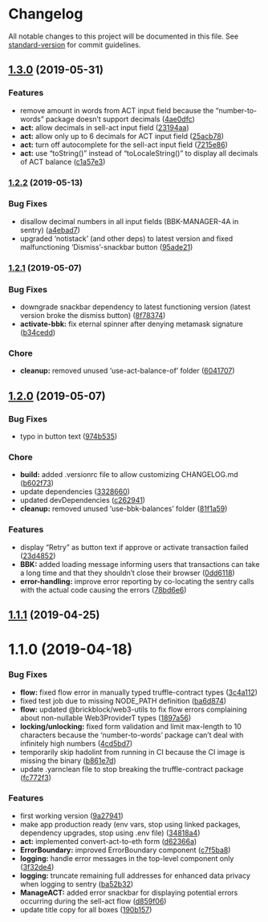 # Changelog

All notable changes to this project will be documented in this file. See [standard-version](https://github.com/conventional-changelog/standard-version) for commit guidelines.

## [1.3.0](https://git.brickblock.sh///compare/v1.2.2...v1.3.0) (2019-05-31)


### Features

* remove amount in words from ACT input field because the “number-to-words” package doesn’t support decimals ([4ae0dfc](https://git.brickblock.sh///commit/4ae0dfc))
* **act:** allow decimals in sell-act input field ([23194aa](https://git.brickblock.sh///commit/23194aa))
* **act:** allow only up to 6 decimals for ACT input field ([25acb78](https://git.brickblock.sh///commit/25acb78))
* **act:** turn off autocomplete for the sell-act input field ([7215e86](https://git.brickblock.sh///commit/7215e86))
* **act:** use “toString()” instead of “toLocaleString()” to display all decimals of ACT balance ([c1a57e3](https://git.brickblock.sh///commit/c1a57e3))



### [1.2.2](https://git.brickblock.sh///compare/v1.2.1...v1.2.2) (2019-05-13)


### Bug Fixes

* disallow decimal numbers in all input fields (BBK-MANAGER-4A in sentry) ([a4ebad7](https://git.brickblock.sh///commit/a4ebad7))
* upgraded ‘notistack’ (and other deps) to latest version and fixed malfunctioning ‘Dismiss’-snackbar button ([95ade21](https://git.brickblock.sh///commit/95ade21))



### [1.2.1](https://git.brickblock.sh///compare/v1.2.0...v1.2.1) (2019-05-07)


### Bug Fixes

* downgrade snackbar dependency to latest functioning version (latest version broke the dismiss button) ([8f78374](https://git.brickblock.sh///commit/8f78374))
* **activate-bbk:** fix eternal spinner after denying metamask signature ([b34cedd](https://git.brickblock.sh///commit/b34cedd))


### Chore

* **cleanup:** removed unused ‘use-act-balance-of’ folder ([6041707](https://git.brickblock.sh///commit/6041707))



## [1.2.0](https://git.brickblock.sh///compare/v1.1.1...v1.2.0) (2019-05-07)


### Bug Fixes

* typo in button text ([974b535](https://git.brickblock.sh///commit/974b535))


### Chore

* **build:** added .versionrc file to allow customizing CHANGELOG.md ([b602f73](https://git.brickblock.sh///commit/b602f73))
* update dependencies ([3328660](https://git.brickblock.sh///commit/3328660))
* updated devDependencies ([c262941](https://git.brickblock.sh///commit/c262941))
* **cleanup:** removed unused ‘use-bbk-balances’ folder ([81f1a59](https://git.brickblock.sh///commit/81f1a59))


### Features

* display “Retry” as button text if approve or activate transaction failed ([23d4852](https://git.brickblock.sh///commit/23d4852))
* **BBK:** added loading message informing users that transactions can take a long time and that they shouldn’t close their browser ([0dd6118](https://git.brickblock.sh///commit/0dd6118))
* **error-handling:** improve error reporting by co-locating the sentry calls with the actual code causing the errors ([78bd6e6](https://git.brickblock.sh///commit/78bd6e6))



## [1.1.1](https://git.brickblock.sh/platform/bbk-manager/compare/v1.1.0...v1.1.1) (2019-04-25)



# 1.1.0 (2019-04-18)


### Bug Fixes

* **flow:** fixed flow error in manually typed truffle-contract types ([3c4a112](https://git.brickblock.sh/playground/bbk-manager/commits/3c4a112))
* fixed test job due to missing NODE_PATH definition ([ba6d874](https://git.brickblock.sh/playground/bbk-manager/commits/ba6d874))
* **flow:** updated @brickblock/web3-utils to fix flow errors complaining about non-nullable Web3ProviderT types ([1897a56](https://git.brickblock.sh/playground/bbk-manager/commits/1897a56))
* **locking/unlocking:** fixed form validation and limit max-length to 10 characters because the ‘number-to-words’ package can’t deal with infinitely high numbers ([4cd5bd7](https://git.brickblock.sh/playground/bbk-manager/commits/4cd5bd7))
* temporarily skip hadolint from running in CI because the CI image is missing the binary ([b861e7d](https://git.brickblock.sh/playground/bbk-manager/commits/b861e7d))
* update .yarnclean file to stop breaking the truffle-contract package ([fc772f3](https://git.brickblock.sh/playground/bbk-manager/commits/fc772f3))


### Features

* first working version ([9a27941](https://git.brickblock.sh/playground/bbk-manager/commits/9a27941))
* make app production ready (env vars, stop using linked packages, dependency upgrades, stop using .env file) ([34818a4](https://git.brickblock.sh/playground/bbk-manager/commits/34818a4))
* **act:** implemented convert-act-to-eth form ([d62366a](https://git.brickblock.sh/playground/bbk-manager/commits/d62366a))
* **ErrorBoundary:** improved ErrorBoundary component ([c7f5ba8](https://git.brickblock.sh/playground/bbk-manager/commits/c7f5ba8))
* **logging:** handle error messages in the top-level component only ([3f32de4](https://git.brickblock.sh/playground/bbk-manager/commits/3f32de4))
* **logging:** truncate remaining full addresses for enhanced data privacy when logging to sentry ([ba52b32](https://git.brickblock.sh/playground/bbk-manager/commits/ba52b32))
* **ManageACT:** added error snackbar for displaying potential errors occurring during the sell-act flow ([d859f06](https://git.brickblock.sh/playground/bbk-manager/commits/d859f06))
* update title copy for all boxes ([190b157](https://git.brickblock.sh/playground/bbk-manager/commits/190b157))
